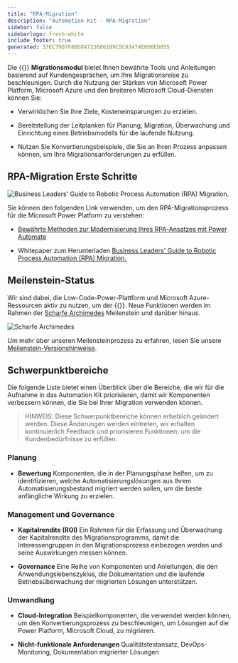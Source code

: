 ```yaml
---
title: "RPA-Migration"
description: "Automation Kit - RPA-Migration"
sidebar: false
sidebarlogo: fresh-white
include_footer: true
generated: 37EC79D7F80D84723686189C5C83474E0D6ED055
---
```


Die {{<product-name>}} **Migrationsmodul** bietet Ihnen bewährte Tools und Anleitungen basierend auf Kundengesprächen, um Ihre Migrationsreise zu beschleunigen. Durch die Nutzung der Stärken von Microsoft Power Platform, Microsoft Azure und den breiteren Microsoft Cloud-Diensten können Sie:

- Verwirklichen Sie Ihre Ziele, Kosteneinsparungen zu erzielen.

- Bereitstellung der Leitplanken für Planung, Migration, Überwachung und Einrichtung eines Betriebsmodells für die laufende Nutzung.

- Nutzen Sie Konvertierungsbeispiele, die Sie an Ihren Prozess anpassen können, um Ihre Migrationsanforderungen zu erfüllen.

## RPA-Migration Erste Schritte

![Business Leaders' Guide to Robotic Process Automation (RPA) Migration.](https://msflowblogscdn.azureedge.net/wp-content/uploads/2022/01/RPAWhitepaper_Img-241x300.png)

Sie können den folgenden Link verwenden, um den RPA-Migrationsprozess für die Microsoft Power Platform zu verstehen:

- [Bewährte Methoden zur Modernisierung Ihres RPA-Ansatzes mit Power Automate](https://powerautomate.microsoft.com/blog/proven-methods-to-modernize-your-rpa-approach-with-power-automate/)

- Whitepaper zum Herunterladen [Business Leaders' Guide to Robotic Process Automation (RPA) Migration.](https://aka.ms/PAD/RPAMigrationWhitepaper)

## Meilenstein-Status

Wir sind dabei, die Low-Code-Power-Plattform und Microsoft Azure-Ressourcen aktiv zu nutzen, um der {{<product-name>}}. Neue Funktionen werden im Rahmen der [Scharfe Archimedes](/de/releases/november-2022) Meilenstein und darüber hinaus.

![Scharfe Archimedes](/images/sharp-archimedes.png)

Um mehr über unseren Meilensteinprozess zu erfahren, lesen Sie unsere [Meilenstein-Versionshinweise](/de/releases/milestones).

## Schwerpunktbereiche

Die folgende Liste bietet einen Überblick über die Bereiche, die wir für die Aufnahme in das Automation Kit priorisieren, damit wir Komponenten verbessern können, die Sie bei Ihrer Migration verwenden können.

> HINWEIS: Diese Schwerpunktbereiche können erheblich geändert werden. Diese Änderungen werden eintreten, wir erhalten kontinuierlich Feedback und priorisieren Funktionen, um die Kundenbedürfnisse zu erfüllen.

### Planung

- **Bewertung** Komponenten, die in der Planungsphase helfen, um zu identifizieren, welche Automatisierungslösungen aus Ihrem Automatisierungsbestand migriert werden sollen, um die beste anfängliche Wirkung zu erzielen.

### Management und Governance

- **Kapitalrendite (ROI)** Ein Rahmen für die Erfassung und Überwachung der Kapitalrendite des Migrationsprogramms, damit die Interessengruppen in den Migrationsprozess einbezogen werden und seine Auswirkungen messen können.

- **Governance** Eine Reihe von Komponenten und Anleitungen, die den Anwendungslebenszyklus, die Dokumentation und die laufende Betriebsüberwachung der migrierten Lösungen unterstützen.

### Umwandlung

- **Cloud-Integration** Beispielkomponenten, die verwendet werden können, um den Konvertierungsprozess zu beschleunigen, um Lösungen auf die Power Platform, Microsoft Cloud, zu migrieren.

- **Nicht-funktionale Anforderungen** Qualitätstestansatz, DevOps-Monitoring, Dokumentation migrierter Lösungen
